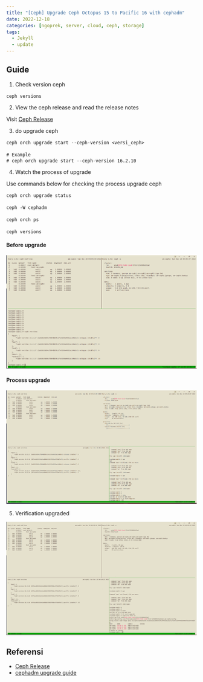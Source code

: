 ```yaml
---
title: "[Ceph] Upgrade Ceph Octopus 15 to Pacific 16 with cephadm"
date: 2022-12-18
categories: [ngoprek, server, cloud, ceph, storage]
tags:
  - Jekyll
  - update
---
```

## Guide

1.  Check version ceph
```
ceph versions
```

2.  View the ceph release and read the release notes

Visit [Ceph Release](https://docs.ceph.com/en/latest/releases/index.html)

3.  do upgrade ceph

```
ceph orch upgrade start --ceph-version <versi_ceph>

# Example
# ceph orch upgrade start --ceph-version 16.2.10
```

4.  Watch the process of upgrade

Use commands below for checking the process upgrade ceph

```
ceph orch upgrade status

ceph -W cephadm

ceph orch ps

ceph versions
```

#### Before upgrade
![Dashboard1](https://raw.githubusercontent.com/ammarun11/ammarun11.github.io/master/static/img/_posts/1-ceph-octopus.png) 

#### Process upgrade
![Dashboard2](https://raw.githubusercontent.com/ammarun11/ammarun11.github.io/master/static/img/_posts/2-ceph-upgrade-process.png) 

5.  Verification upgraded

![Dashboard3](https://raw.githubusercontent.com/ammarun11/ammarun11.github.io/master/static/img/_posts/3-ceph-upgrade-success.png)


## Referensi

-   [Ceph Release](https://docs.ceph.com/en/latest/releases/index.html)
-   [cephadm upgrade guide](https://docs.ceph.com/en/latest/cephadm/upgrade/)